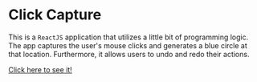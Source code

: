 # Click Capture 

This is a `ReactJS` application that utilizes a little bit of programming logic. 
The app captures the user's mouse clicks and generates a blue circle at that location.
Furthermore, it allows users to undo and redo their actions. 

<a href="https://capture-click-rho.vercel.app/"> Click here to see it! </a>
